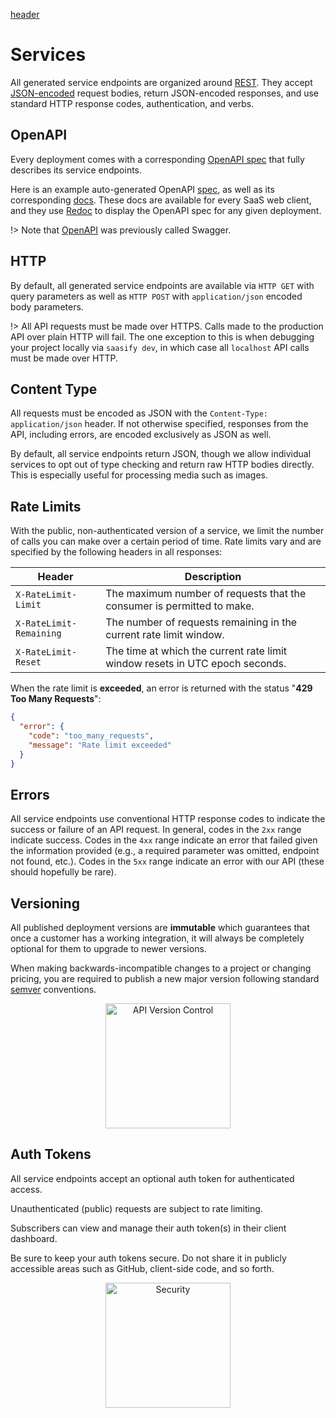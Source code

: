 [header](_header.md ':include')

# Services

All generated service endpoints are organized around [REST](http://en.wikipedia.org/wiki/Representational_State_Transfer). They accept [JSON-encoded](http://www.json.org/) request bodies, return JSON-encoded responses, and use standard HTTP response codes, authentication, and verbs.

## OpenAPI

Every deployment comes with a corresponding [OpenAPI spec](https://swagger.io/specification) that fully describes its service endpoints.

Here is an example auto-generated OpenAPI [spec](https://api.saasify.sh/1/deployments/openapi/transitive-bullshit/puppet-master@b0c5c30c), as well as its corresponding [docs](https://puppet-master.sh/api/docs). These docs are available for every SaaS web client, and they use [Redoc](https://github.com/Redocly/redoc) to display the OpenAPI spec for any given deployment.

!> Note that [OpenAPI](https://swagger.io/specification) was previously called Swagger.

## HTTP

By default, all generated service endpoints are available via `HTTP GET` with query parameters as well as `HTTP POST` with `application/json` encoded body parameters.

!> All API requests must be made over HTTPS. Calls made to the production API over plain HTTP will fail. The one exception to this is when debugging your project locally via `saasify dev`, in which case all `localhost` API calls must be made over HTTP.

## Content Type

All requests must be encoded as JSON with the `Content-Type: application/json` header. If not otherwise specified, responses from the API, including errors, are encoded exclusively as JSON as well.

By default, all service endpoints return JSON, though we allow individual services to opt out of type checking and return raw HTTP bodies directly. This is especially useful for processing media such as images.

## Rate Limits

With the public, non-authenticated version of a service, we limit the number of calls you can make over a certain period of time. Rate limits vary and are specified by the following headers in all responses:

| Header | Description |
| ------ | ----------- |
| `X-RateLimit-Limit` | The maximum number of requests that the consumer is permitted to make. |
| `X-RateLimit-Remaining` | The number of requests remaining in the current rate limit window. |
| `X-RateLimit-Reset` | The time at which the current rate limit window resets in UTC epoch seconds. |

When the rate limit is **exceeded**, an error is returned with the status "**429 Too Many Requests**":

```json
{
  "error": {
    "code": "too_many_requests",
    "message": "Rate limit exceeded"
  }
}
```

## Errors

All service endpoints use conventional HTTP response codes to indicate the success or failure of an API request. In general, codes in the `2xx` range indicate success. Codes in the `4xx` range indicate an error that failed given the information provided (e.g., a required parameter was omitted, endpoint not found, etc.). Codes in the `5xx` range indicate an error with our API (these should hopefully be rare).

## Versioning

All published deployment versions are **immutable** which guarantees that once a customer has a working integration, it will always be completely optional for them to upgrade to newer versions.

When making backwards-incompatible changes to a project or changing pricing, you are required to publish a new major version following standard [semver](https://semver.org) conventions.

<p align="center">
  <img src="/_media/undraw/version_control.svg" alt="API Version Control" width="200" />
</p>

## Auth Tokens

All service endpoints accept an optional auth token for authenticated access.

Unauthenticated (public) requests are subject to rate limiting.

Subscribers can view and manage their auth token(s) in their client dashboard.

Be sure to keep your auth tokens secure. Do not share it in publicly accessible areas such as GitHub, client-side code, and so forth.

<p align="center">
  <img src="/_media/undraw/security.svg" alt="Security" width="200" />
</p>
